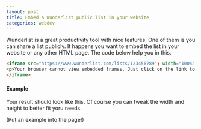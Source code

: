 ```yaml
---
layout: post
title: Embed a Wunderlist public list in your website
categories: webdev
---
```


Wunderlist is a great productivity tool with nice features. One of them is you can share a list publicly. It happens you want to embed the list in your website or any other HTML page. The code below help you in this.

```html
<iframe src="https://www.wunderlist.com/lists/123456789"; width="100%" height="500" name="My Shared List">
<p>Your browser cannot view embedded frames. Just click on the link to open the list: <a href="https://www.wunderlist.com/lists/123456789">My Shared List</a></p>
</iframe>
```

#### Example

Your result should look like this. Of course you can tweak the width and height to better fit yoru needs.

(Put an example into the page!)